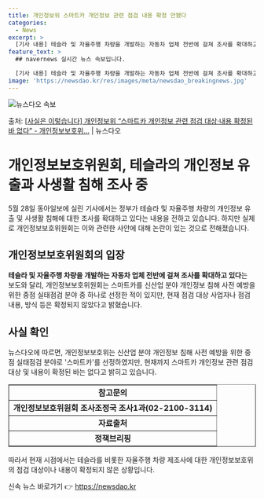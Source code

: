 ```yaml
---
title: 개인정보위 스마트카 개인정보 관련 점검 내용 확정 안됐다
categories:
  - News
excerpt: >
  [기사 내용] 테슬라 및 자율주행 차량을 개발하는 자동차 업체 전반에 걸쳐 조사를 확대하고 있다.는 내용으로…
feature_text: >
  ## navernews 실시간 뉴스 속보입니다.

  [기사 내용] 테슬라 및 자율주행 차량을 개발하는 자동차 업체 전반에 걸쳐 조사를 확대하고 있다.는 내용으로…
image: 'https://newsdao.kr/res/images/meta/newsdao_breakingnews.jpg'
---
```


![뉴스다오 속보](https://newsdao.kr/res/images/meta/newsdao_breakingnews.jpg)

<p>출처: <a href="https://newsdao.kr/3951" rel="dofollow">[사실은 이렇습니다] 개인정보위 “스마트카 개인정보 관련 점검 대상·내용 확정된 바 없다” - 개인정보보호위…</a> | 뉴스다오</p>

<h1>개인정보보호위원회, 테슬라의 개인정보 유출과 사생활 침해 조사 중</h1>
<p data-ke-size="size16">5월 28일 동아일보에 실린 기사에서는 정부가 테슬라 및 자율주행 차량의 개인정보 유출 및 사생활 침해에 대한 조사를 확대하고 있다는 내용을 전하고 있습니다. 하지만 실제로 개인정보보호위원회는 이와 관련한 사안에 대해 논란이 있는 것으로 전해졌습니다.</p>

<h2 data-ke-size="size26">개인정보보호위원회의 입장</h2>
<p data-ke-size="size16"><b>테슬라 및 자율주행 차량을 개발하는 자동차 업체 전반에 걸쳐 조사를 확대하고 있다</b>는 보도와 달리, 개인정보보호위원회는 스마트카를 신산업 분야 개인정보 침해 사전 예방을 위한 중점 실태점검 분야 중 하나로 선정한 적이 있지만, 현재 점검 대상 사업자나 점검 내용, 방식 등은 확정되지 않았다고 밝혔습니다.</p>

<h2 data-ke-size="size26">사실 확인</h2>
<p data-ke-size="size16">뉴스다오에 따르면, 개인정보보호위는 신산업 분야 개인정보 침해 사전 예방을 위한 중점 실태점검 분야로 '스마트카'를 선정하였지만, 현재까지 스마트카 개인정보 관련 점검 대상 및 내용이 확정된 바는 없다고 밝히고 있습니다.</p>

<table style="width: 100%;" border="1">
<tbody>
<tr>
<td style="text-align: center; height: 17px;"><b>참고문의</b></td>
</tr>
<tr>
<td style="text-align: center; height: 17px;"><b>개인정보보호위원회 조사조정국 조사1과(02-2100-3114)</b></td>
</tr>
<tr>
<td style="text-align: center; height: 17px;"><b>자료출처</b></td>
</tr>
<tr>
<td style="text-align: center; height: 17px;"><b>정책브리핑 </b></td>
</tr>
</tbody>
</table>

<p data-ke-size="size16">따라서 현재 시점에서는 테슬라를 비롯한 자율주행 차량 제조사에 대한 개인정보보호위의 점검 대상이나 내용이 확정되지 않은 상황입니다.</p> 

신속 뉴스 바로가기 👉 <a href="https://newsdao.kr" rel="dofollow">https://newsdao.kr</a>


